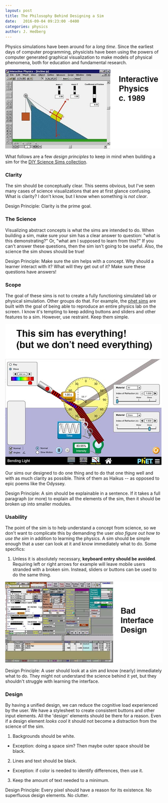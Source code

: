 ```yaml
---
layout: post
title: The Philosophy Behind Designing a Sim
date:   2016-09-04 09:23:00 -0400
categories: physics
author: J. Hedberg
---
```


Physics simulations have been around for a _long time_. Since the earliest days of computer programming, physicists have been using the powers of computer generated graphical visualization to make models of physical phenomena, both for education and fundamental research.

![classic](/img/classic-sim.jpg)

What follows are a few _design principles_ to keep in mind when building a sim for the [DIY Science Sims collection](/sims-catalog/).

### Clarity

The sim should be conceptually clear. This seems obvious, but I've seen many cases of science visualizations that are at first glance confusing. What is clarity? I don't know, but I know when something is _not clear_.

<p class="callout">Design Principle: Clarity is the prime goal.</p>

### The Science

Visualizing abstract concepts is what the sims are intended to do. When building a sim, make sure your sim has a clear answer to question: "what is this demonstrating?" Or, "what am I supposed to learn from this?" If you can't answer these questions, then the sim isn't going to be useful. Also, the science the sim shows should be true!

<p class="callout">Design Principle: Make sure the sim helps with a concept. Why should a learner interact with it? What will they get out of it? Make sure these questions have answers!</p>

### Scope

The goal of these sims is not to create a fully functioning simulated lab or physical simulation. Other groups do that. For example, the [phet sims](https://phet.colorado.edu/) are built with the goal of being able to reproduce an entire physics lab on the screen. I know it's tempting to keep adding buttons and sliders and other features to a sim. However, use restraint. Keep them simple.

![light](/img/phet-sim.jpg)

Our sims our designed to do one thing and to do that one thing well and with as much clarity as possible. Think of them as Haikus -- as opposed to epic poems like the Odyssey.

<p class="callout">Design Principle: A sim should be explainable in a sentence. If it takes a full paragraph (or more) to explain all the elements of the sim, then it should be broken up into smaller modules.</p>

### Usability

The point of the sim is to help understand a concept from science, so we don't want to complicate this by demanding the user _also figure out how to use the sim_ in addition to learning the physics. A sim should be simple enough that a user can look at it and know immediately what to do. Some specifics:

  1. Unless it is absolutely necessary, **keyboard entry should be avoided**. Requiring left or right arrows for example will leave mobile users stranded with a broken sim. Instead, sliders or buttons can be used to do the same thing.

![Bad user interface](/img/badui2.jpg)

<p class="callout">Design Principle: A user should look at a sim and know (nearly) immediately what to do. They might not understand the science behind it yet, but they shouldn't struggle with learning the interface.</p>

### Design

By having a unified design, we can reduce the cognitive load experienced by the user. We have a stylesheet to create consistent buttons and other input elements. All the 'design' elements should be there for a reason. Even if a design element _looks cool_ it should not become a distraction from the science of the sim.

  1. Backgrounds should be white.
  - Exception: doing a space sim? Then maybe outer space should be black.
  2. Lines and text should be black.
  - Exception: if color is needed to identify differences, then use it.
  3. Keep the amount of text needed to a minimum.

<p class="callout">Design Principle: Every pixel should have a reason for its existence. No superfluous design elements. No clutter.</p>
